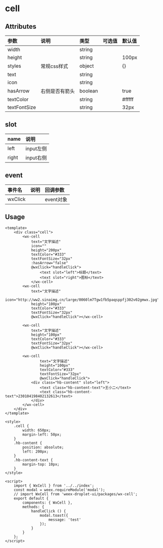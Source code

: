 # cell

## Attributes

| 参数 | 说明 | 类型 | 可选值 | 默认值 |
| :--- | :--- | :--- | :--- | :--- |
| width |  | string |  |  |
| height |  | string |  | 100px |
| styles | 常规css样式 | object |  | {} |
| text |  | string |  |  |
| icon |  | string |  |  |
| hasArrow | 右侧是否有箭头 | boolean |  | true |
| textColor |  | string |  | \#fffff |
| textFontSize |  | string |  | 32px |

## slot

| name | 说明 |
| :--- | :--- |
| left | input左侧 |
| right | input右侧 |

## event

| 事件名 | 说明 | 回调参数 |
| :--- | :--- | :--- |
| wxClick |  | event对象 |

## Usage

```
<template>
    <div class="cell">
        <wx-cell 
            text="文字描述"
            icon=""
            height="200px"
            textColor="#333"
            textFontSize="32px"
            :hasArrow="false"
            @wxClick="handleClick">
                <text slot="left">标题</text>
                <text slot="right">图标</text>
            </wx-cell>
        <wx-cell 
            text="文字描述" 
            icon="http://ww2.sinaimg.cn/large/0060lm7Tgw1fb5paqsppfj302v02gmwx.jpg"
            height="100px"
            textColor="#333"
            textFontSize="32px"
            @wxClick="handleClick"></wx-cell>

        <wx-cell 
            text="文字描述" 
            height="100px"
            textColor="#333"
            textFontSize="32px"
            @wxClick="handleClick"></wx-cell>

        <wx-cell
                text="文字描述"
                height="100px"
                textColor="#333"
                textFontSize="32px"
                @wxClick="handleClick">
            <div class="hb-content" slot="left">
                <text class="hb-content-text">王小二</text>
                <text class="hb-content-text">230104198402132613</text>
            </div>
        </wx-cell>
    </div>
</template>

<style>
    .cell {
        width: 650px;
        margin-left: 50px;
    }
    .hb-content {
        position: absolute;
        left: 200px;
    }
    .hb-content-text {
        margin-top: 10px;
    }
</style>

<script>
    import { WxCell } from '../../index';
    const modal = weex.requireModule('modal');
    // import WxCell from 'weex-droplet-ui/packages/wx-cell';
    export default {
        components: { WxCell },
        methods: {
            handleClick () {
                modal.toast({
                    message: 'test'
                });
            }
        }
    };
</script>
```



